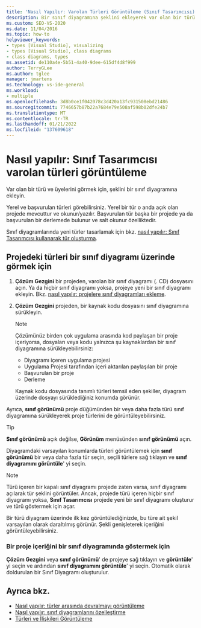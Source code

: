 ```yaml
---
title: 'Nasıl Yapılır: Varolan Türleri Görüntüleme (Sınıf Tasarımcısı)'
description: Bir sınıf diyagramına şeklini ekleyerek var olan bir türü ve üyelerini nasıl görebileceğinizi öğrenin.
ms.custom: SEO-VS-2020
ms.date: 11/04/2016
ms.topic: how-to
helpviewer_keywords:
- types [Visual Studio], visualizing
- types [Visual Studio], class diagrams
- class diagrams, types
ms.assetid: de110a4e-5b51-4a40-9dee-615df4d8f999
author: TerryGLee
ms.author: tglee
manager: jmartens
ms.technology: vs-ide-general
ms.workload:
- multiple
ms.openlocfilehash: 3d8b0ce1f042078c3d420a13fc931508ebd21486
ms.sourcegitcommit: 7746657b87b22a7684e79e508af598b02dfe24b7
ms.translationtype: MT
ms.contentlocale: tr-TR
ms.lasthandoff: 01/21/2022
ms.locfileid: "137609618"
---
```

# <a name="how-to-view-existing-types-in-class-designer"></a>Nasıl yapılır: Sınıf Tasarımcısı varolan türleri görüntüleme

Var olan bir türü ve üyelerini görmek için, şeklini bir sınıf diyagramına ekleyin.

Yerel ve başvurulan türleri görebilirsiniz. Yerel bir tür o anda açık olan projede mevcuttur ve okunur/yazılır. Başvurulan tür başka bir projede ya da başvurulan bir derlemede bulunur ve salt okunur özelliktedir.

Sınıf diyagramlarında yeni türler tasarlamak için bkz. [nasıl yapılır: Sınıf Tasarımcısı kullanarak tür oluşturma](how-to-create-types.md).

## <a name="to-see-types-in-a-project-on-a-class-diagram"></a>Projedeki türleri bir sınıf diyagramı üzerinde görmek için

1. **Çözüm Gezgini** bir projeden, varolan bir sınıf diyagramı (. CD) dosyasını açın. Ya da hiçbir sınıf diyagramı yoksa, projeye yeni bir sınıf diyagramı ekleyin. Bkz. [nasıl yapılır: projelere sınıf diyagramları ekleme](how-to-add-class-diagrams-to-projects.md).

2. **Çözüm Gezgini** projeden, bir kaynak kodu dosyasını sınıf diyagramına sürükleyin.

    > [!NOTE]
    > Çözümünüz birden çok uygulama arasında kod paylaşan bir proje içeriyorsa, dosyaları veya kodu yalnızca şu kaynaklardan bir sınıf diyagramına sürükleyebilirsiniz:
    >
    > - Diyagramı içeren uygulama projesi
    > - Uygulama Projesi tarafından içeri aktarılan paylaşılan bir proje
    > - Başvurulan bir proje
    > - Derleme

    Kaynak kodu dosyasında tanımlı türleri temsil eden şekiller, diyagram üzerinde dosyayı sürüklediğiniz konumda görünür.

Ayrıca, **sınıf görünümü** proje düğümünden bir veya daha fazla türü sınıf diyagramına sürükleyerek proje türlerini de görüntüleyebilirsiniz.

> [!TIP]
> **Sınıf görünümü** açık değilse, **Görünüm** menüsünden **sınıf görünümü** açın.

Diyagramdaki varsayılan konumlarda türleri görüntülemek için **sınıf görünümü** bir veya daha fazla tür seçin, seçili türlere sağ tıklayın ve **sınıf diyagramını görüntüle**' yi seçin.

> [!NOTE]
> Türü içeren bir kapalı sınıf diyagramı projede zaten varsa, sınıf diyagramı açılarak tür şeklini görüntüler. Ancak, projede türü içeren hiçbir sınıf diyagramı yoksa, **Sınıf Tasarımcısı** projede yeni bir sınıf diyagramı oluşturur ve türü göstermek için açar.

Bir türü diyagram üzerinde ilk kez görüntülediğinizde, bu türe ait şekil varsayılan olarak daraltılmış görünür. Şekli genişleterek içeriğini görüntüleyebilirsiniz.

### <a name="to-display-the-contents-of-a-project-in-a-class-diagram"></a>Bir proje içeriğini bir sınıf diyagramında göstermek için

**Çözüm Gezgini** veya **sınıf görünümü**' de projeye sağ tıklayın ve **görüntüle**' yi seçin ve ardından **sınıf diyagramını görüntüle**' yi seçin. Otomatik olarak doldurulan bir Sınıf Diyagramı oluşturulur.

## <a name="see-also"></a>Ayrıca bkz.

- [Nasıl yapılır: türler arasında devralmayı görüntüleme](how-to-view-inheritance-between-types.md)
- [Nasıl yapılır: sınıf diyagramlarını özelleştirme](how-to-customize-class-diagrams.md)
- [Türleri ve İlişkileri Görüntüleme](designing-and-viewing-classes-and-types.md)
